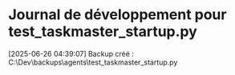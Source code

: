 # Journal de développement pour test_taskmaster_startup.py

[2025-06-26 04:39:07] Backup créé : C:\Dev\backups\agents\test_taskmaster_startup.py

